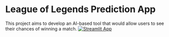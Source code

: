 # League of Legends Prediction App

This project aims to develop an AI-based tool that would allow users to see their chances of winning a match.
[![Streamlit App](https://static.streamlit.io/badges/streamlit_badge_black_white.svg)](https://share.streamlit.io/kincheong/streamlit_lol/main/main.py)
